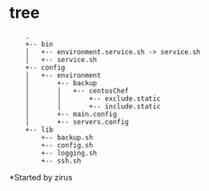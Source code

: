 # tree
        .
        +-- bin
        │   +-- environment.service.sh -> service.sh
        │   +-- service.sh
        +-- config
        │   +-- environment
        │       +-- backup
        │       │   +-- centosChef
        │       │       +-- exclude.static
        │       │       +-- include.static
        │       +-- main.config
        │       +-- servers.config
        +-- lib
            +-- backup.sh
            +-- config.sh
            +-- logging.sh
            +-- ssh.sh

*Started by zirus
